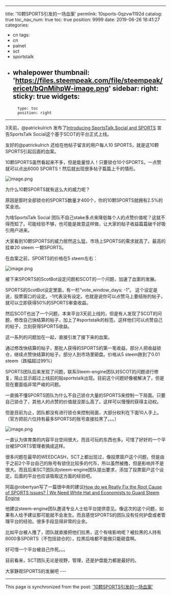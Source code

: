 
---
title: '10颗SPORTS引发的一场血案'
permlink: 10sports-0qzvw1192d
catalog: true
toc_nav_num: true
toc: true
position: 9999
date: 2019-06-26 16:41:27
categories:
- cn
tags:
- cn
- palnet
- sct
- sportstalk
- whalepower
thumbnail: 'https://files.steempeak.com/file/steempeak/ericet/bQnMihpW-image.png'
sidebar:
    right:
        sticky: true
widgets:
    -
        type: toc
        position: right
---


3天前，@patrickulrich 发布了<a href="https://www.sportstalksocial.com/sportstalk/@patrickulrich/introducing-sportstalk-social-and-sports">Introducing SportsTalk.Social and SPORTS</a> 宣告SportsTalk Social这个基于SCOT的平台正式上线。

友好的@patrickulrich 还给在他帖子留言的用户每人10 SPORTS，就是这10颗SPORTS引起后面的血案。

10颗SPORTS虽然看起来不多，但是能量惊人！只要锁仓10个SPORTS，一点赞就可以点出6000 SPORTS！然后就出现很多帖子篇篇上千的情形。

<img src="https://files.steempeak.com/file/steempeak/ericet/bQnMihpW-image.png" alt="image.png" /><br/>

为什么10颗SPORTS就有这么大的威力呢？

原因是那时全部锁仓的SPORTS数量才400个，你的10颗SPORTS就拥有2.5%的奖金池。

为啥SportsTalk Social 团队不自己stake多点来降低每个人的点赞价值呢？这就不得而知了。可能经验不够，也可能是故意这样做，让大家的帖子收益篇篇破千好吸引用户进来。

大家看到10颗SPORTS的威力居然这么猛，市场上SPORTS的需求就高了。最高的挂单20 steem 一颗SPORTS。

在血案之前，SPORTS的价格在5 steem左右：

<img src="https://files.steempeak.com/file/steempeak/ericet/VsJFSdbX-image.png" alt="image.png" /><br/>

接下来SPORTS的ScotBot设定问题和SCOT的一个问题，加速了血案的发展。

SPORTS的ScotBot设定里面，有一栏“vote_window_days: -1”。 这个设定是说，投票窗口的设定。-1代表没有设定。也就是说你可以点赞马上要结账的帖子，就可以立即获得50%的SPORTS审查收益。

然后SCOT也出了一个问题，本来平台3天前上线的，但是有人发现了SCOT的问题，修改自己快结算的帖子，加上了#sportstalk的标签。这样他们可以点赞自己的帖子，立刻获得SPORTS收益。

这一系列的问题加在一起，直接引发了接下来的血案。

通过修改快结算的帖子，那批人获得的SPORTS的第一笔收益。部分人把收益锁仓，继续点赞快结算的帖子。部分人到市场里砸盘。价格从5 steem跌到了0.01 steem（跌幅超过99%）

SPORTS团队后来发现了问题，联系Steem-engine团队对SCOT的问题进行修复，阻止显示超过上线前的贴sportstalk出现。目前这个问题好像被解决了，但是现在要面临非常严峻的问题。

一直搞不懂SPORTS团队为什么不自己锁仓大量的SPORTS来控制一下局面。只要自己锁仓了，其他人的点赞的价值就没那么高了。这样可以慢慢的获得主动权。

但是目前为止，团队都没有进行锁仓来控制局面，大部分权利在下面10人手上。（官方把前六位持有最多SPORTS的账号直接拉黑了。。。）

<img src="https://files.steempeak.com/file/steempeak/ericet/5RaIA4c1-image.png" alt="image.png" /><br/>

一直认为体育类的内容平台空间很大，而且可玩的东西也多。可惜了好好的一个平台被SPORTS管理者搞成这样。

很多问题在最早的WEEDCASH，SCT上都出现过，像投票窗户这个问题，但是由于之前2个平台自己的账号有锁住比较多的代币，所以虽然被撸，但是影响并不是很大。而且后来SCT团队向steem-engine团队提出要求，添加了投票窗户这个设定。后面的平台也应该吸取这方面的经验吧。

阿盐@robertyan写了一篇很中肯的建议<a href="https://busy.org/@koei/how-do-we-really-fix-the-root-cause-of-sports-issues-or-we-need-white-hat-and-economists-to-guard-steem-engine">How do we Really Fix the Root Cause of SPORTS issues? | We Need White Hat and Economists to Guard Steem Engine</a>

他建议steem-engine团队邀请专业人士给平台提供意见。像这次的这个问题，如果有人给予建议那可能就不会发生。而且感觉SPORTS的团队没有任何护盘或者管理平台的经验。很多手段显得非常的业余。

比如平台被人撸了，团队就直接把他们拉黑，这个有啥影响呢？被拉黑的人持有6000多SPORTS（不包括锁仓的），拉黑后啥都不能做只能砸盘啊。

好可惜一个平台被自己作死。。。

目前看来，SCT团队无论是视野，管理，还是护盘能力都是最好的。

大家静观SPORTS的发展吧 --- 

- - -

This page is synchronized from the post: ['10颗SPORTS引发的一场血案'](https://steemit.com/@ericet/10sports-0qzvw1192d)
